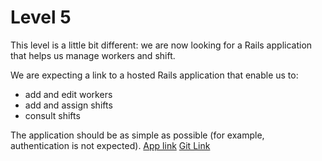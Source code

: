 # Level 5

This level is a little bit different: we are now looking for a Rails application that helps us manage workers and shift.

We are expecting a link to a hosted Rails application that enable us to:
- add and edit workers
- add and assign shifts
- consult shifts

The application should be as simple as possible (for example, authentication is not expected).
[App link](http://honestica-level5-cyril.herokuapp.com/)
[Git Link](https://github.com/cyrilferte/honestica_level5)